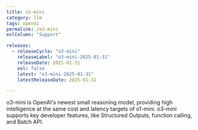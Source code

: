 ```yaml
---
title: o3-mini
category: llm
tags: openai
permalink: /o3-mini
eolColumn: "Support"

releases:
  - releaseCycle: "o3-mini"
    releaseLabel: "o3-mini-2025-01-31"
    releaseDate: 2025-01-31
    eol: false
    latest: "o3-mini-2025-01-31"
    latestReleaseDate: 2025-01-31

---
```

o3-mini is OpenAI's newest small reasoning model, providing high intelligence at the same cost and latency targets of o1-mini. o3-mini supports key developer features, like Structured Outputs, function calling, and Batch API.
